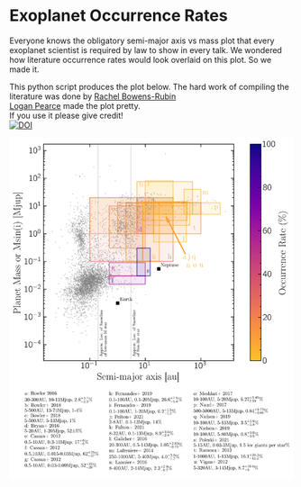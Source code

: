 # Exoplanet Occurrence Rates

Everyone knows the obligatory semi-major axis vs mass plot that every exoplanet scientist is required by law to show in every talk. 
We wondered how literature occurrence rates would look overlaid on this plot. So we made it. <br>

This python script produces the plot below.
The hard work of compiling the literature was done by <a href="https://www.linkedin.com/in/r-bowens-rubin-4402bb149/">Rachel Bowens-Rubin</a><br>
<a href="www.loganpearcescience.com">Logan Pearce</a> made the plot pretty.<br>
If you use it please give credit!<br>
[![DOI](https://zenodo.org/badge/DOI/10.5281/zenodo.8244975.svg)](https://doi.org/10.5281/zenodo.8244975)

<img src="exoplanet-occurrence-rates.png">

